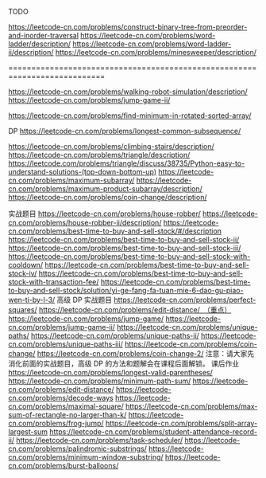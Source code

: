 

TODO

https://leetcode-cn.com/problems/construct-binary-tree-from-preorder-and-inorder-traversal
https://leetcode-cn.com/problems/word-ladder/description/
https://leetcode-cn.com/problems/word-ladder-ii/description/
https://leetcode-cn.com/problems/minesweeper/description/

===========================================================================

https://leetcode-cn.com/problems/walking-robot-simulation/description/
 https://leetcode-cn.com/problems/jump-game-ii/

https://leetcode-cn.com/problems/find-minimum-in-rotated-sorted-array/



DP
https://leetcode-cn.com/problems/longest-common-subsequence/

https://leetcode-cn.com/problems/climbing-stairs/description/
https://leetcode-cn.com/problems/triangle/description/
https://leetcode.com/problems/triangle/discuss/38735/Python-easy-to-understand-solutions-(top-down-bottom-up)
https://leetcode-cn.com/problems/maximum-subarray/
https://leetcode-cn.com/problems/maximum-product-subarray/description/
https://leetcode-cn.com/problems/coin-change/description/


实战题目
https://leetcode-cn.com/problems/house-robber/
https://leetcode-cn.com/problems/house-robber-ii/description/
https://leetcode-cn.com/problems/best-time-to-buy-and-sell-stock/#/description
https://leetcode-cn.com/problems/best-time-to-buy-and-sell-stock-ii/
https://leetcode-cn.com/problems/best-time-to-buy-and-sell-stock-iii/
https://leetcode-cn.com/problems/best-time-to-buy-and-sell-stock-with-cooldown/
https://leetcode-cn.com/problems/best-time-to-buy-and-sell-stock-iv/
https://leetcode-cn.com/problems/best-time-to-buy-and-sell-stock-with-transaction-fee/
https://leetcode-cn.com/problems/best-time-to-buy-and-sell-stock/solution/yi-ge-fang-fa-tuan-mie-6-dao-gu-piao-wen-ti-by-l-3/
高级 DP 实战题目
https://leetcode-cn.com/problems/perfect-squares/
https://leetcode-cn.com/problems/edit-distance/ （重点）
https://leetcode-cn.com/problems/jump-game/
https://leetcode-cn.com/problems/jump-game-ii/
https://leetcode-cn.com/problems/unique-paths/
https://leetcode-cn.com/problems/unique-paths-ii/
https://leetcode-cn.com/problems/unique-paths-iii/
https://leetcode-cn.com/problems/coin-change/
https://leetcode-cn.com/problems/coin-change-2/
注意：请大家先消化前面的实战题目，高级 DP 的方法和题解会在课程后面解锁。
课后作业
https://leetcode-cn.com/problems/longest-valid-parentheses/
https://leetcode-cn.com/problems/minimum-path-sum/
https://leetcode-cn.com/problems/edit-distance/
https://leetcode-cn.com/problems/decode-ways
https://leetcode-cn.com/problems/maximal-square/
https://leetcode-cn.com/problems/max-sum-of-rectangle-no-larger-than-k/
https://leetcode-cn.com/problems/frog-jump/
https://leetcode-cn.com/problems/split-array-largest-sum
https://leetcode-cn.com/problems/student-attendance-record-ii/
https://leetcode-cn.com/problems/task-scheduler/
https://leetcode-cn.com/problems/palindromic-substrings/
https://leetcode-cn.com/problems/minimum-window-substring/
https://leetcode-cn.com/problems/burst-balloons/
